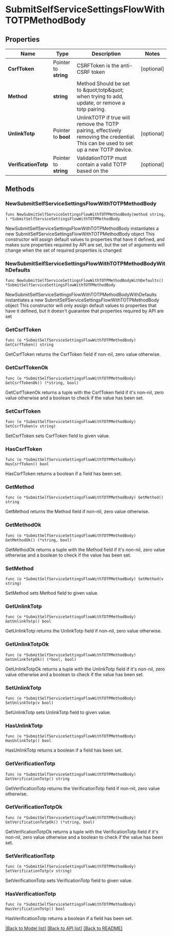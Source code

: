# SubmitSelfServiceSettingsFlowWithTOTPMethodBody

## Properties

Name | Type | Description | Notes
------------ | ------------- | ------------- | -------------
**CsrfToken** | Pointer to **string** | CSRFToken is the anti-CSRF token | [optional] 
**Method** | **string** | Method  Should be set to \&quot;totp\&quot; when trying to add, update, or remove a totp pairing. | 
**UnlinkTotp** | Pointer to **bool** | UnlinkTOTP if true will remove the TOTP pairing, effectively removing the credential. This can be used to set up a new TOTP device. | [optional] 
**VerificationTotp** | Pointer to **string** | ValidationTOTP must contain a valid TOTP based on the | [optional] 

## Methods

### NewSubmitSelfServiceSettingsFlowWithTOTPMethodBody

`func NewSubmitSelfServiceSettingsFlowWithTOTPMethodBody(method string, ) *SubmitSelfServiceSettingsFlowWithTOTPMethodBody`

NewSubmitSelfServiceSettingsFlowWithTOTPMethodBody instantiates a new SubmitSelfServiceSettingsFlowWithTOTPMethodBody object
This constructor will assign default values to properties that have it defined,
and makes sure properties required by API are set, but the set of arguments
will change when the set of required properties is changed

### NewSubmitSelfServiceSettingsFlowWithTOTPMethodBodyWithDefaults

`func NewSubmitSelfServiceSettingsFlowWithTOTPMethodBodyWithDefaults() *SubmitSelfServiceSettingsFlowWithTOTPMethodBody`

NewSubmitSelfServiceSettingsFlowWithTOTPMethodBodyWithDefaults instantiates a new SubmitSelfServiceSettingsFlowWithTOTPMethodBody object
This constructor will only assign default values to properties that have it defined,
but it doesn't guarantee that properties required by API are set

### GetCsrfToken

`func (o *SubmitSelfServiceSettingsFlowWithTOTPMethodBody) GetCsrfToken() string`

GetCsrfToken returns the CsrfToken field if non-nil, zero value otherwise.

### GetCsrfTokenOk

`func (o *SubmitSelfServiceSettingsFlowWithTOTPMethodBody) GetCsrfTokenOk() (*string, bool)`

GetCsrfTokenOk returns a tuple with the CsrfToken field if it's non-nil, zero value otherwise
and a boolean to check if the value has been set.

### SetCsrfToken

`func (o *SubmitSelfServiceSettingsFlowWithTOTPMethodBody) SetCsrfToken(v string)`

SetCsrfToken sets CsrfToken field to given value.

### HasCsrfToken

`func (o *SubmitSelfServiceSettingsFlowWithTOTPMethodBody) HasCsrfToken() bool`

HasCsrfToken returns a boolean if a field has been set.

### GetMethod

`func (o *SubmitSelfServiceSettingsFlowWithTOTPMethodBody) GetMethod() string`

GetMethod returns the Method field if non-nil, zero value otherwise.

### GetMethodOk

`func (o *SubmitSelfServiceSettingsFlowWithTOTPMethodBody) GetMethodOk() (*string, bool)`

GetMethodOk returns a tuple with the Method field if it's non-nil, zero value otherwise
and a boolean to check if the value has been set.

### SetMethod

`func (o *SubmitSelfServiceSettingsFlowWithTOTPMethodBody) SetMethod(v string)`

SetMethod sets Method field to given value.


### GetUnlinkTotp

`func (o *SubmitSelfServiceSettingsFlowWithTOTPMethodBody) GetUnlinkTotp() bool`

GetUnlinkTotp returns the UnlinkTotp field if non-nil, zero value otherwise.

### GetUnlinkTotpOk

`func (o *SubmitSelfServiceSettingsFlowWithTOTPMethodBody) GetUnlinkTotpOk() (*bool, bool)`

GetUnlinkTotpOk returns a tuple with the UnlinkTotp field if it's non-nil, zero value otherwise
and a boolean to check if the value has been set.

### SetUnlinkTotp

`func (o *SubmitSelfServiceSettingsFlowWithTOTPMethodBody) SetUnlinkTotp(v bool)`

SetUnlinkTotp sets UnlinkTotp field to given value.

### HasUnlinkTotp

`func (o *SubmitSelfServiceSettingsFlowWithTOTPMethodBody) HasUnlinkTotp() bool`

HasUnlinkTotp returns a boolean if a field has been set.

### GetVerificationTotp

`func (o *SubmitSelfServiceSettingsFlowWithTOTPMethodBody) GetVerificationTotp() string`

GetVerificationTotp returns the VerificationTotp field if non-nil, zero value otherwise.

### GetVerificationTotpOk

`func (o *SubmitSelfServiceSettingsFlowWithTOTPMethodBody) GetVerificationTotpOk() (*string, bool)`

GetVerificationTotpOk returns a tuple with the VerificationTotp field if it's non-nil, zero value otherwise
and a boolean to check if the value has been set.

### SetVerificationTotp

`func (o *SubmitSelfServiceSettingsFlowWithTOTPMethodBody) SetVerificationTotp(v string)`

SetVerificationTotp sets VerificationTotp field to given value.

### HasVerificationTotp

`func (o *SubmitSelfServiceSettingsFlowWithTOTPMethodBody) HasVerificationTotp() bool`

HasVerificationTotp returns a boolean if a field has been set.


[[Back to Model list]](../README.md#documentation-for-models) [[Back to API list]](../README.md#documentation-for-api-endpoints) [[Back to README]](../README.md)


